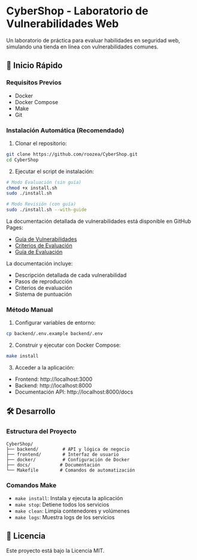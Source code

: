 # CyberShop - Laboratorio de Vulnerabilidades Web

Un laboratorio de práctica para evaluar habilidades en seguridad web, simulando una tienda en línea con vulnerabilidades comunes.

## 🚀 Inicio Rápido

### Requisitos Previos

- Docker
- Docker Compose
- Make
- Git

### Instalación Automática (Recomendado)

1. Clonar el repositorio:
```bash
git clone https://github.com/roozea/CyberShop.git
cd CyberShop
```

2. Ejecutar el script de instalación:

```bash
# Modo Evaluación (sin guía)
chmod +x install.sh
sudo ./install.sh

# Modo Revisión (con guía)
sudo ./install.sh --with-guide
```

La documentación detallada de vulnerabilidades está disponible en GitHub Pages:
- [Guía de Vulnerabilidades](https://roozea.github.io/CyberShop)
- [Criterios de Evaluación](https://roozea.github.io/CyberShop/criterios/puntuacion)
- [Guía de Evaluación](https://roozea.github.io/CyberShop/evaluacion/guia)

La documentación incluye:
- Descripción detallada de cada vulnerabilidad
- Pasos de reproducción
- Criterios de evaluación
- Sistema de puntuación

### Método Manual

1. Configurar variables de entorno:
```bash
cp backend/.env.example backend/.env
```

2. Construir y ejecutar con Docker Compose:
```bash
make install
```

3. Acceder a la aplicación:
- Frontend: http://localhost:3000
- Backend: http://localhost:8000
- Documentación API: http://localhost:8000/docs

## 🛠️ Desarrollo

### Estructura del Proyecto

```
CyberShop/
├── backend/         # API y lógica de negocio
├── frontend/        # Interfaz de usuario
├── docker/          # Configuración de Docker
├── docs/           # Documentación
└── Makefile        # Comandos de automatización
```

### Comandos Make

- `make install`: Instala y ejecuta la aplicación
- `make stop`: Detiene todos los servicios
- `make clean`: Limpia contenedores y volúmenes
- `make logs`: Muestra logs de los servicios

## 📝 Licencia

Este proyecto está bajo la Licencia MIT.
